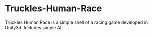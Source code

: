 # Truckles-Human-Race
Truckles Human Race is a simple shell of a racing game developed in Unity3d. Includes simple AI
